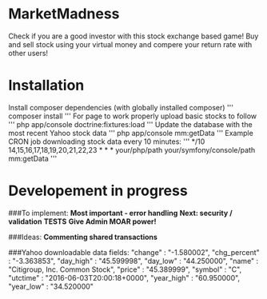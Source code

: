MarketMadness
=============

Check if you are a good investor with this stock exchange based game!
Buy and sell stock using your virtual money and compere your return rate with other users!

Installation
============
Install composer dependencies (with globally installed composer)
'''
composer install
'''
For page to work properly upload basic stocks to follow 
'''
php app/console doctrine:fixtures:load
'''
Update the database with the most recent Yahoo stock data
'''
php app/console mm:getData
'''
Example CRON job downloading stock data every 10 minutes:
'''
*/10    14,15,16,17,18,19,20,21,22,23   *       *       *       your/php/path your/symfony/console/path mm:getData
'''

Developement in progress
========================
###To implement:
**Most important - error handling**
**Next: security / validation**
**TESTS**
**Give Admin MOAR power!**

###Ideas:
**Commenting shared transactions**

###Yahoo downloadable data fields:
"change" : "-1.580002",
"chg_percent" : "-3.363853",
"day_high" : "45.599998",
"day_low" : "44.250000",
"name" : "Citigroup, Inc. Common Stock",
"price" : "45.389999",
"symbol" : "C",
"utctime" : "2016-06-03T20:00:18+0000",
"year_high" : "60.950000",
"year_low" : "34.520000"